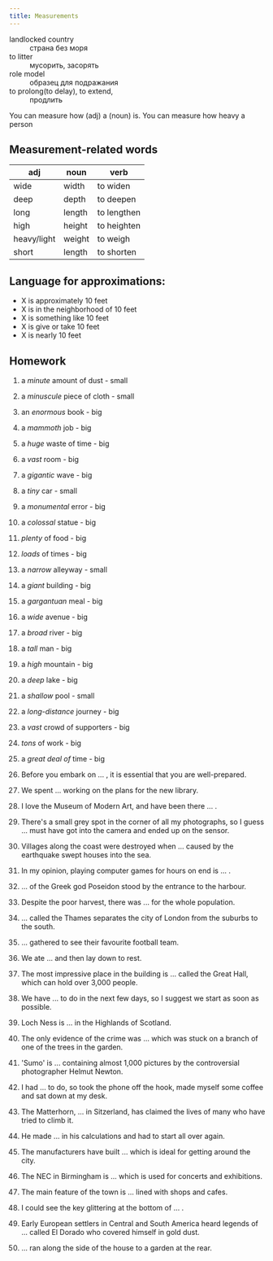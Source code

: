 ```yaml
---
title: Measurements
---
```


<dl>
<dt>landlocked country
<dd>страна без моря
<dt>to litter
<dd>мусорить, засорять
<dt>role model
<dd>образец для подражания
<dt>to prolong(to delay), to extend, 
<dd>продлить
</dl>

You can measure how (adj) a (noun) is.
You can measure how heavy a person 

## Measurement-related words

|adj|noun|verb|
|-|-|-|
|wide|width|to widen
|deep|depth|to deepen
|long|length|to lengthen
|high|height|to heighten
|heavy/light|weight|to weigh
|short|length|to shorten

## Language for approximations:

- X is approximately 10 feet
- X is in the neighborhood of 10 feet
- X is something like 10 feet
- X is give or take 10 feet
- X is nearly 10 feet

## Homework

1. a _minute_ amount of dust - small
2. a _minuscule_ piece of cloth - small
3. an _enormous_ book - big
4. a _mammoth_ job - big
5. a _huge_ waste of time - big
6. a _vast_ room -	big
7. a _gigantic_ wave - big
8. a _tiny_ car - small
9. a _monumental_ error - big
10. a _colossal_ statue - big
11. _plenty_ of food - big
12. _loads_ of times - big
13. a _narrow_ alleyway - small 
14. a _giant_ building - big
15. a _gargantuan_ meal - big
16. a _wide_ avenue - big
17. a _broad_ river - big
18. a _tall_ man - big
19. a _high_ mountain - big
20. a _deep_ lake - big
21. a _shallow_ pool - small
22. a _long-distance_ journey - big
23. a _vast_ crowd of supporters - big
24. _tons_ of work - big
25. a _great deal of_ time - big

1. Before you embark on ... , it is essential that you are well-prepared.
2. We spent ... working on the plans for the new library.
3. I love the Museum of Modern Art, and have been there ... .
4. There's a small grey spot in the corner of all my photographs, so I guess ... must have got into the camera and ended up on the sensor.
5. Villages along the coast were destroyed when ... caused by the earthquake swept houses into the sea.
6. In my opinion, playing computer games for hours on end is ... .
7. ... of the Greek god Poseidon stood by the entrance to the harbour.
8. Despite the poor harvest, there was ... for the whole population.
9. ... called the Thames separates the city of London from the suburbs to the south. 
10. ... gathered to see their favourite football team.
11. We ate ... and then lay down to rest.
12. The most impressive place in the building is ... called the Great Hall, which can hold over 3,000 people.
13. We have ... to do in the next few days, so I suggest we start as soon as possible.
14. Loch Ness is ... in the Highlands of Scotland.
15. The only evidence of the crime was ... which was stuck on a branch of one of the trees in the garden.
16. 'Sumo' is ... containing almost 1,000 pictures by the controversial photographer Helmut Newton.
17. I had ... to do, so took the phone off the hook, made myself some coffee and sat down at my desk.
18. The Matterhorn, ... in Sitzerland, has claimed the lives of many who have tried to climb it.
19. He made ... in his calculations and had to start all over again.
20. The manufacturers have built ... which is ideal for getting around the city.
21. The NEC in Birmingham is ... which is used for concerts and exhibitions.
22. The main feature of the town is ... lined with shops and cafes. 
23. I could see the key glittering at the bottom of ... .
24. Early European settlers in Central and South America heard legends of ... called El Dorado who covered himself in gold dust.
25. ... ran along the side of the house to a garden at the rear. 

